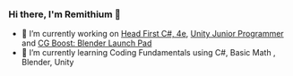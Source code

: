 ### Hi there, I'm Remithium 👋

- 🔭 I’m currently working on [Head First C#, 4e](https://github.com/head-first-csharp/fourth-edition), [Unity Junior Programmer](https://learn.unity.com/pathway/junior-programmer) and [CG Boost: Blender Launch Pad](https://academy.cgboost.com/p/blender-2-8-launch-pad)
- 🌱 I’m currently learning Coding Fundamentals using C#, Basic Math , Blender, Unity

<!--
**Remithium/Remithium** is a ✨ _special_ ✨ repository because its `README.md` (this file) appears on your GitHub profile.

Here are some ideas to get you started:

- 🔭 I’m currently working on 
- 🌱 I’m currently learning ...
- 👯 I’m looking to collaborate on ...
- 🤔 I’m looking for help with ...
- 💬 Ask me about ...
- 📫 How to reach me: ...
- 😄 Pronouns: ...
- ⚡ Fun fact: ...
-->
